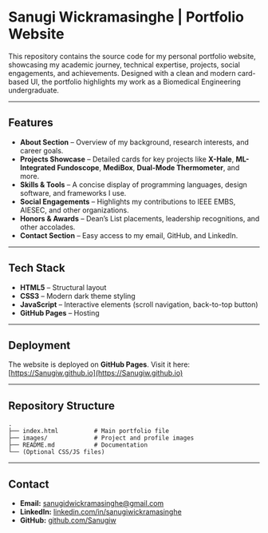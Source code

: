 # Sanugi Wickramasinghe | Portfolio Website

This repository contains the source code for my personal portfolio website, showcasing my academic journey, technical expertise, projects, social engagements, and achievements. Designed with a clean and modern card-based UI, the portfolio highlights my work as a Biomedical Engineering undergraduate.

---

## Features

- **About Section** – Overview of my background, research interests, and career goals.
- **Projects Showcase** – Detailed cards for key projects like **X-Hale**, **ML-Integrated Fundoscope**, **MediBox**, **Dual-Mode Thermometer**, and more.
- **Skills & Tools** – A concise display of programming languages, design software, and frameworks I use.
- **Social Engagements** – Highlights my contributions to IEEE EMBS, AIESEC, and other organizations.
- **Honors & Awards** – Dean’s List placements, leadership recognitions, and other accolades.
- **Contact Section** – Easy access to my email, GitHub, and LinkedIn.

---

## Tech Stack

- **HTML5** – Structural layout
- **CSS3** – Modern dark theme styling
- **JavaScript** – Interactive elements (scroll navigation, back-to-top button)
- **GitHub Pages** – Hosting

---

## Deployment

The website is deployed on **GitHub Pages**. Visit it here:  
[https://Sanugiw.github.io](https://Sanugiw.github.io)

---

## Repository Structure

```plaintext
.
├── index.html          # Main portfolio file
├── images/             # Project and profile images
├── README.md           # Documentation
└── (Optional CSS/JS files)
```

---

## Contact

- **Email:** [sanugidwickramasinghe@gmail.com](mailto:sanugidwickramasinghe@gmail.com)  
- **LinkedIn:** [linkedin.com/in/sanugiwickramasinghe](https://linkedin.com/in/sanugiwickramasinghe)  
- **GitHub:** [github.com/Sanugiw](https://github.com/Sanugiw)

